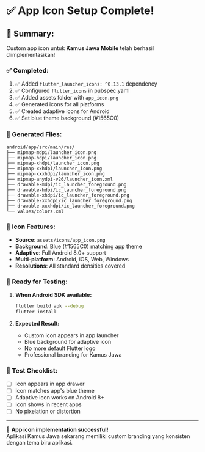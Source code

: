 # ✅ App Icon Setup Complete!

## 🎯 **Summary:**

Custom app icon untuk **Kamus Jawa Mobile** telah berhasil diimplementasikan!

### **✅ Completed:**
1. ✅ Added `flutter_launcher_icons: ^0.13.1` dependency
2. ✅ Configured `flutter_icons` in pubspec.yaml
3. ✅ Added assets folder with `app_icon.png`
4. ✅ Generated icons for all platforms
5. ✅ Created adaptive icons for Android
6. ✅ Set blue theme background (#1565C0)

### **📁 Generated Files:**
```
android/app/src/main/res/
├── mipmap-mdpi/launcher_icon.png
├── mipmap-hdpi/launcher_icon.png
├── mipmap-xhdpi/launcher_icon.png
├── mipmap-xxhdpi/launcher_icon.png
├── mipmap-xxxhdpi/launcher_icon.png
├── mipmap-anydpi-v26/launcher_icon.xml
├── drawable-mdpi/ic_launcher_foreground.png
├── drawable-hdpi/ic_launcher_foreground.png
├── drawable-xhdpi/ic_launcher_foreground.png
├── drawable-xxhdpi/ic_launcher_foreground.png
├── drawable-xxxhdpi/ic_launcher_foreground.png
└── values/colors.xml
```

### **🎨 Icon Features:**
- **Source**: `assets/icons/app_icon.png`
- **Background**: Blue (#1565C0) matching app theme
- **Adaptive**: Full Android 8.0+ support
- **Multi-platform**: Android, iOS, Web, Windows
- **Resolutions**: All standard densities covered

### **🚀 Ready for Testing:**
1. **When Android SDK available:**
   ```bash
   flutter build apk --debug
   flutter install
   ```

2. **Expected Result:**
   - Custom icon appears in app launcher
   - Blue background for adaptive icon
   - No more default Flutter logo
   - Professional branding for Kamus Jawa

### **📱 Test Checklist:**
- [ ] Icon appears in app drawer
- [ ] Icon matches app's blue theme
- [ ] Adaptive icon works on Android 8+
- [ ] Icon shows in recent apps
- [ ] No pixelation or distortion

---
🎉 **App icon implementation successful!**  
Aplikasi Kamus Jawa sekarang memiliki custom branding yang konsisten dengan tema biru aplikasi.
